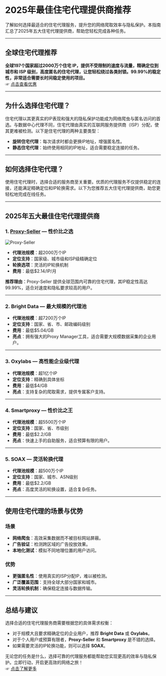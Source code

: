 # 2025年最佳住宅代理提供商推荐

了解如何选择最适合的住宅代理服务，提升您的网络爬取效率与隐私保护。本指南汇总了2025年五大住宅代理提供商，帮助您轻松完成各种任务。

---

## 全球住宅代理推荐

**全球197个国家超过2000万个住宅 IP，提供不受限制的速度与流量，精确定位到城市和 ISP 级别，高度匿名的住宅代理，让您轻松绕过各类封锁。99.99%的稳定性，非常适合需要长时间稳定使用的项目。**  
☞ [点击查看优惠](https://bit.ly/proxy-seller-coupon)

---

## 为什么选择住宅代理？

住宅代理以其更真实的IP表现和强大的隐私保护功能成为网络爬虫与匿名访问的首选。与数据中心代理不同，住宅代理由真实的互联网服务提供商（ISP）分配，使其更难被检测。以下是住宅代理的两种主要类型：

- **旋转住宅代理**：每次请求时都会更换IP地址，增强匿名性。  
- **静态住宅代理**：始终使用相同的IP地址，适合需要稳定连接的任务。

---

## 如何选择住宅代理？

使用住宅代理时，选择合适的服务商至关重要。优质的代理服务不仅提供稳定的连接，还能满足精确定位和IP轮换需求。以下为您推荐五大住宅代理提供商，助您更轻松地完成在线任务。

---

## 2025年五大最佳住宅代理提供商

### 1. [Proxy-Seller](https://bit.ly/proxy-seller-coupon) — 性价比之选

![Proxy-Seller](https://bestproxyreviews.com/wp-content/uploads/2022/12/Proxy-Seller-Picture.jpg)

- **代理池规模**：超2000万个IP  
- **定位支持**：国家级、城市级和ISP级精确定位  
- **轮换选项**：灵活的IP轮换机制  
- **费用**：最低$2.14/IP/月  

**推荐理由**：Proxy-Seller 提供全球范围内可靠的住宅代理，其IP稳定性高达99.99%，适合对速度和隐私要求较高的用户。

---

### 2. Bright Data — 最大规模的代理池

- **代理池规模**：超7200万个IP  
- **定位支持**：国家、省、市、邮政编码级别  
- **费用**：最低$5.04/GB  
- **亮点**：拥有强大的Proxy Manager工具，适合需要大规模数据采集的企业用户。

---

### 3. Oxylabs — 高性能企业级代理

- **代理池规模**：超1亿个IP  
- **定位支持**：精确到具体坐标  
- **费用**：最低$4/GB  
- **亮点**：支持复杂的爬取需求，提供专属客户支持。

---

### 4. Smartproxy — 性价比之王

- **代理池规模**：超5500万个IP  
- **定位支持**：国家、省、市级别  
- **费用**：最低$2.2/GB  
- **亮点**：快速上手的自助服务，适合预算有限的用户。

---

### 5. SOAX — 灵活轮换代理

- **代理池规模**：超500万个IP  
- **定位支持**：国家、城市、ASN级别  
- **费用**：最低$2.2/GB  
- **亮点**：高度灵活的轮换设置，适合复杂任务。

---

## 使用住宅代理的场景与优势

### 场景
- **网络爬虫**：高效采集数据而不被目标网站屏蔽。  
- **广告验证**：检测跨区域的广告投放效果。  
- **本地化测试**：模拟不同地理位置的用户访问。

### 优势
- **更强匿名性**：使用真实的ISP分配IP，难以被检测。  
- **广泛覆盖范围**：支持全球大部分国家和城市。  
- **灵活轮换机制**：确保稳定连接与数据传输。

---

## 总结与建议

选择合适的住宅代理服务商需要根据您的具体需求权衡：  
- 对于规模大且要求精确定位的企业用户，推荐 **Bright Data** 或 **Oxylabs**。  
- 对于个人用户或预算有限者，**Proxy-Seller** 和 **Smartproxy** 是不错的选择。  
- 如果需要灵活的IP轮换功能，则可以选择 **SOAX**。

无论您的任务是什么，选择可靠的代理服务都能帮助您实现更高的效率与隐私保护。立即行动，开启更高效的网络之旅！  
☞ [点击了解更多](https://bit.ly/proxy-seller-coupon)
